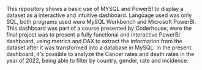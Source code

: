 This repository shows a basic use of MYSQL and PowerBI to display a dataset as a interactive and intuitive dashboard.
Language used was only SQL, both programs used were MySQL Workbench and Microsoft PowerBI.
This dashboard was part of a course presented by Coderhouse, were the final project was to present a fully functional and interactive PowerBI dashboard, using metrics and DAX to extract the information from the dataset after it was transformed into a database in MySQL.
In the present dashboard, it's possible to analyze the Cancer rates and death rates in the year of 2022, being able to filter by country, gender, rate and incidence.
